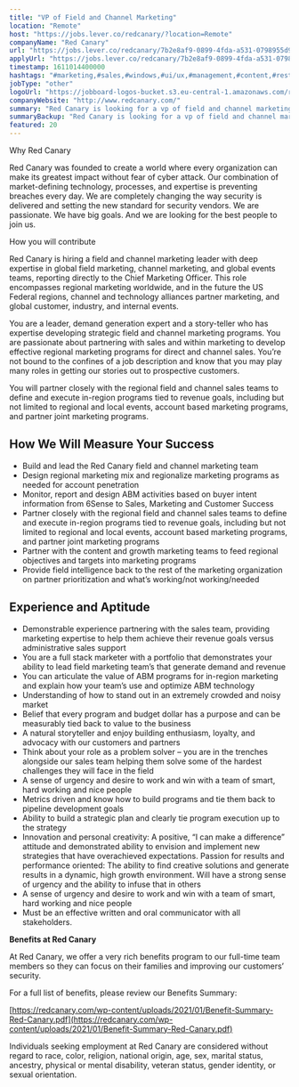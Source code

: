 ```yaml
---
title: "VP of Field and Channel Marketing"
location: "Remote"
host: "https://jobs.lever.co/redcanary/?location=Remote"
companyName: "Red Canary"
url: "https://jobs.lever.co/redcanary/7b2e8af9-0899-4fda-a531-0798955d9153"
applyUrl: "https://jobs.lever.co/redcanary/7b2e8af9-0899-4fda-a531-0798955d9153/apply"
timestamp: 1611014400000
hashtags: "#marketing,#sales,#windows,#ui/ux,#management,#content,#rest,#monitoring,#optimization"
jobType: "other"
logoUrl: "https://jobboard-logos-bucket.s3.eu-central-1.amazonaws.com/red-canary"
companyWebsite: "http://www.redcanary.com/"
summary: "Red Canary is looking for a vp of field and channel marketing that has demonstrable experience partnering with the sales team, providing marketing expertise to help them achieve their revenue goals versus administrative sales support."
summaryBackup: "Red Canary is looking for a vp of field and channel marketing that has experience in: #marketing, #sales, #windows."
featured: 20
---
```


Why Red Canary

Red Canary was founded to create a world where every organization can make its greatest impact without fear of cyber attack. Our combination of market-defining technology, processes, and expertise is preventing breaches every day. We are completely changing the way security is delivered and setting the new standard for security vendors. We are passionate. We have big goals. And we are looking for the best people to join us.

How you will contribute 

Red Canary is hiring a field and channel marketing leader with deep expertise in global field marketing, channel marketing, and global events teams, reporting directly to the Chief Marketing Officer. This role encompasses regional marketing worldwide, and in the future the US Federal regions, channel and technology alliances partner marketing, and global customer, industry, and internal events.

You are a leader, demand generation expert and a story-teller who has expertise developing strategic field and channel marketing programs. You are passionate about partnering with sales and within marketing to develop effective regional marketing programs for direct and channel sales. You’re not bound to the confines of a job description and know that you may play many roles in getting our stories out to prospective customers.

You will partner closely with the regional field and channel sales teams to define and execute in-region programs tied to revenue goals, including but not limited to regional and local events, account based marketing programs, and partner joint marketing programs.

## How We Will Measure Your Success

*   Build and lead the Red Canary field and channel marketing team
*   Design regional marketing mix and regionalize marketing programs as needed for account penetration
*   Monitor, report and design ABM activities based on buyer intent information from 6Sense to Sales, Marketing and Customer Success
*   Partner closely with the regional field and channel sales teams to define and execute in-region programs tied to revenue goals, including but not limited to regional and local events, account based marketing programs, and partner joint marketing programs
*   Partner with the content and growth marketing teams to feed regional objectives and targets into marketing programs
*   Provide field intelligence back to the rest of the marketing organization on partner prioritization and what’s working/not working/needed

## Experience and Aptitude

*   Demonstrable experience partnering with the sales team, providing marketing expertise to help them achieve their revenue goals versus administrative sales support
*   You are a full stack marketer with a portfolio that demonstrates your ability to lead field marketing team’s that generate demand and revenue
*   You can articulate the value of ABM programs for in-region marketing and explain how your team’s use and optimize ABM technology
*   Understanding of how to stand out in an extremely crowded and noisy market
*   Belief that every program and budget dollar has a purpose and can be measurably tied back to value to the business
*   A natural storyteller and enjoy building enthusiasm, loyalty, and advocacy with our customers and partners
*   Think about your role as a problem solver – you are in the trenches alongside our sales team helping them solve some of the hardest challenges they will face in the field
*   A sense of urgency and desire to work and win with a team of smart, hard working and nice people
*   Metrics driven and know how to build programs and tie them back to pipeline development goals
*   Ability to build a strategic plan and clearly tie program execution up to the strategy
*   Innovation and personal creativity: A positive, “I can make a difference” attitude and demonstrated ability to envision and implement new strategies that have overachieved expectations. Passion for results and performance oriented: The ability to find creative solutions and generate results in a dynamic, high growth environment. Will have a strong sense of urgency and the ability to infuse that in others
*   A sense of urgency and desire to work and win with a team of smart, hard working and nice people
*   Must be an effective written and oral communicator with all stakeholders.

**Benefits at Red Canary**

At Red Canary, we offer a very rich benefits program to our full-time team members so they can focus on their families and improving our customers’ security. 

For a full list of benefits, please review our Benefits Summary:

[https://redcanary.com/wp-content/uploads/2021/01/Benefit-Summary-Red-Canary.pdf](https://redcanary.com/wp-content/uploads/2021/01/Benefit-Summary-Red-Canary.pdf)

Individuals seeking employment at Red Canary are considered without regard to race, color, religion, national origin, age, sex, marital status, ancestry, physical or mental disability, veteran status, gender identity, or sexual orientation.
